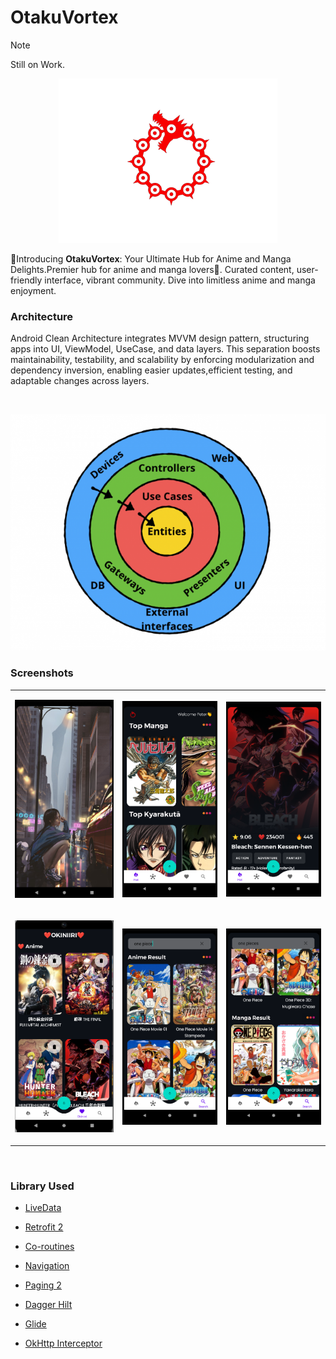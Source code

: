 # OtakuVortex

> [!NOTE]
> Still on Work.

<p align="center">
	<img src="app/src/main/res/drawable/logo_bg_removed.png" alt="logo" width="350" height="auto">
</p>

🌟Introducing **OtakuVortex**: Your Ultimate Hub for Anime and Manga Delights.Premier hub for anime and manga lovers🌸. Curated content, user-friendly interface, vibrant community. Dive into limitless anime and manga enjoyment.

### Architecture

Android Clean Architecture integrates MVVM design pattern, structuring apps into UI, ViewModel, UseCase, and data layers.
This separation boosts maintainability, testability, and scalability by enforcing modularization and dependency inversion,
enabling easier updates,efficient testing, and adaptable changes across layers.

<br>

<p align="center">
	<img src="./assets/clean_architecture.png" alt="architecture" height="auto">
</p>

### Screenshots 

<table>

<tr>
<td>
<p align="center">
	<img src="./assets/landing_screenshot.png" alt="landing screen" height="auto">
</p>
</td>
<td>
<p align="center">
	<img src="./assets/hot_screenshot.png" alt="homescreen" height="auto">
</p>
</td>
<td>
<p align="center">
	<img src="./assets/info_screenshot.png" alt="infoscreen" height="auto">
</p>
</td>
</tr>
<tr>
<td>
<p align="center">
	<img src="./assets/favorite_screenshot.png" alt="favorite screen" height="auto">
</p>
</td>
<td>
<p align="center">
	<img src="./assets/search_screenshot0.png" alt="search screen" height="auto">
</p>
</td>
<td>
<p align="center">
	<img src="./assets/search_screenshot1.png" alt="search screen" height="auto">
</p>
</td>
</tr>
</table>

<br>

### Library Used

- [LiveData](https://developer.android.com/reference/kotlin/androidx/lifecycle/LiveData)

- [Retrofit 2](https://github.com/square/retrofit)

- [Co-routines](https://github.com/Kotlin/kotlinx.coroutines)

- [Navigation](https://developer.android.com/jetpack/androidx/releases/navigation)

- [Paging 2](https://developer.android.com/topic/libraries/architecture/paging/)

- [Dagger Hilt](https://developer.android.com/training/dependency-injection/hilt-android)

- [Glide](https://github.com/bumptech/glide)

- [OkHttp Interceptor](https://github.com/square/okhttp/tree/master/okhttp-logging-interceptor)
